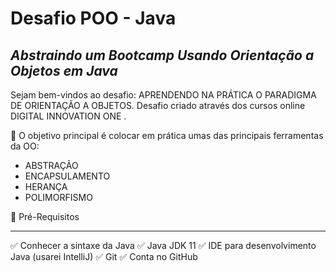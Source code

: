 # Desafio POO - Java
## _Abstraindo um Bootcamp Usando Orientação a Objetos em Java_



Sejam bem-vindos ao desafio: APRENDENDO NA PRÁTICA O PARADIGMA DE ORIENTAÇÃO A OBJETOS.
Desafio criado através dos cursos online DIGITAL INNOVATION ONE .

💎 O objetivo principal é colocar em prática umas das principais ferramentas da OO: 

- ABSTRAÇÃO
- ENCAPSULAMENTO
- HERANÇA
- POLIMORFISMO 



🛑  Pré-Requisitos

------

✅ Conhecer a sintaxe da Java
✅ Java JDK 11
✅ IDE para desenvolvimento Java (usarei IntelliJ)
✅ Git
✅ Conta no GitHub

